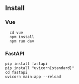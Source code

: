 ## Install
### Vue
```
  cd vue
  npm install
  npm run dev
```
### FastAPI
```
pip install fastapi
pip install "uvicorn[standard]"
cd fastapi
uvicorn main:app --reload
```
